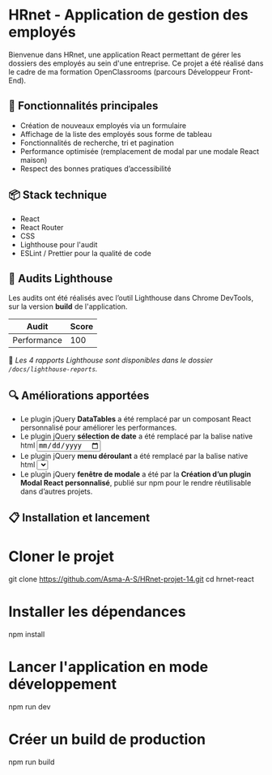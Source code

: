 # HRnet - Application de gestion des employés

Bienvenue dans HRnet, une application React permettant de gérer les dossiers des employés au sein d'une entreprise. Ce projet a été réalisé dans le cadre de ma formation OpenClassrooms (parcours Développeur Front-End).

## 🚀 Fonctionnalités principales

-   Création de nouveaux employés via un formulaire
-   Affichage de la liste des employés sous forme de tableau
-   Fonctionnalités de recherche, tri et pagination
-   Performance optimisée (remplacement de modal par une modale React maison)
-   Respect des bonnes pratiques d’accessibilité

## 📦 Stack technique

-   React
-   React Router
-   CSS
-   Lighthouse pour l'audit
-   ESLint / Prettier pour la qualité de code

## 🧪 Audits Lighthouse

Les audits ont été réalisés avec l’outil Lighthouse dans Chrome DevTools, sur la version **build** de l'application.

| Audit       | Score |
| ----------- | ----- |
| Performance | 100   |

📌 _Les 4 rapports Lighthouse sont disponibles dans le dossier `/docs/lighthouse-reports`._

## 🔍 Améliorations apportées

-   Le plugin jQuery **DataTables** a été remplacé par un composant React personnalisé pour améliorer les performances.
-   Le plugin jQuery **sélection de date** a été remplacé par la balise native html <input type='date'>
-   Le plugin jQuery **menu déroulant** a été remplacé par la balise native html <select>
-   Le plugin jQuery **fenêtre de modale** a été par la **Création d’un plugin Modal React personnalisé**, publié sur npm pour le rendre réutilisable dans d’autres projets.

## 📋 Installation et lancement

# Cloner le projet

git clone https://github.com/Asma-A-S/HRnet-projet-14.git
cd hrnet-react

# Installer les dépendances

npm install

# Lancer l'application en mode développement

npm run dev

# Créer un build de production

npm run build
